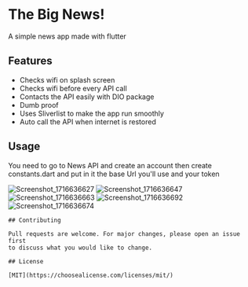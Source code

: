 # The Big News!

A simple news app made with flutter

## Features
- Checks wifi on splash screen
- Checks wifi before every API call
- Contacts the API easily with DIO package
- Dumb proof
- Uses Sliverlist to make the app run smoothly
- Auto call the API when internet is restored


## Usage

You need to go to News API and create an account then create constants.dart and put in it the base Url you'll use and your token


![Screenshot_1716636627](https://github.com/AhmedZaeem/big_news/assets/91721920/245b5dfa-841b-44ef-b939-23618ff9aa31)
![Screenshot_1716636647](https://github.com/AhmedZaeem/big_news/assets/91721920/f0780749-bee9-48cb-aabd-e991ed23e0bc)
![Screenshot_1716636663](https://github.com/AhmedZaeem/big_news/assets/91721920/0119ff86-cf55-4377-bbad-72e6b8239fbc)
![Screenshot_1716636692](https://github.com/AhmedZaeem/big_news/assets/91721920/4d7c3546-9370-4faa-a980-776b14ced54d)
![Screenshot_1716636674](https://github.com/AhmedZaeem/big_news/assets/91721920/28cae023-4e42-477f-9872-ba8cbdbacb6e)







```
## Contributing

Pull requests are welcome. For major changes, please open an issue first
to discuss what you would like to change.

## License

[MIT](https://choosealicense.com/licenses/mit/)
